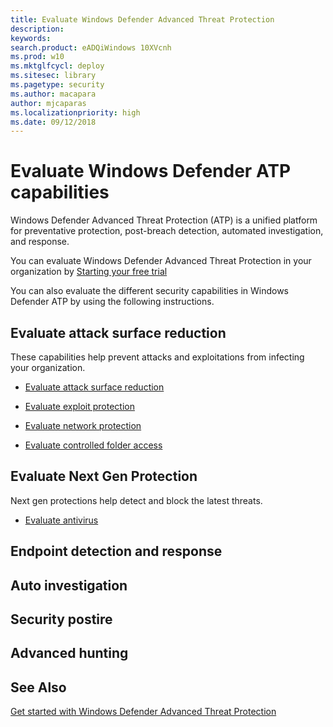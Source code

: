 ```yaml
---
title: Evaluate Windows Defender Advanced Threat Protection
description: 
keywords: 
search.product: eADQiWindows 10XVcnh
ms.prod: w10
ms.mktglfcycl: deploy
ms.sitesec: library
ms.pagetype: security
ms.author: macapara
author: mjcaparas
ms.localizationpriority: high
ms.date: 09/12/2018
---
```


# Evaluate Windows Defender ATP capabilities
Windows Defender Advanced Threat Protection (ATP) is a unified platform for preventative protection, post-breach detection, automated investigation, and response.

You can evaluate Windows Defender Advanced Threat Protection in your organization by [Starting your free trial](https://www.microsoft.com/en-us/WindowsForBusiness/windows-atp)

You can also evaluate the different security capabilities in Windows Defender ATP by using the following instructions. 

## Evaluate attack surface reduction
These capabilities help prevent attacks and exploitations from infecting your organization.
- [Evaluate attack surface reduction](./windows-defender-exploit-guard/evaluate-attack-surface-reduction.md)

- [Evaluate exploit protection](windows-defender-exploit-guard/evaluate-exploit-protection.md)
- [Evaluate network protection](windows-defender-exploit-guard/evaluate-exploit-protection.md)
- [Evaluate controlled folder access](evaluate-controlled-folder-access.md)

## Evaluate Next Gen Protection
Next gen protections help detect and block the latest threats.
- [Evaluate antivirus](windows-defender-antivirus/evaluate-windows-defender-antivirus.md)

## Endpoint detection and response

## Auto investigation

## Security postire

## Advanced hunting

## See Also
[Get started with Windows Defender Advanced Threat Protection](get-started.md)